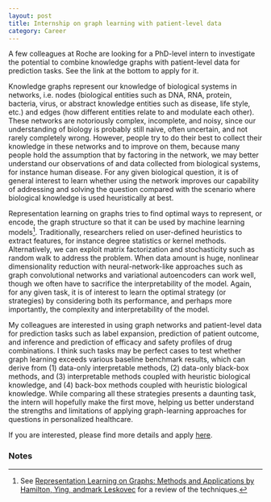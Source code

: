 ```yaml
---
layout: post
title: Internship on graph learning with patient-level data
category: Career
---
```


A few colleagues at Roche are looking for a PhD-level intern to investigate the
potential to combine knowledge graphs with patient-level data for prediction
tasks. See the link at the bottom to apply for it.

Knowledge graphs represent our knowledge of biological systems in networks, i.e.
nodes (biological entities such as DNA, RNA, protein, bacteria, virus, or
abstract knowledge entities such as disease, life style, etc.) and edges (how
different entities relate to and modulate each other). These networks are
notoriously complex, incomplete, and noisy, since our understanding of biology
is probably still naive, often uncertain, and not rarely completely wrong.
However, people try to do their best to collect their knowledge in these
networks and to improve on them, because many people hold the assumption that by
factoring in the network, we may better understand our observations of and data
collected from biological systems, for instance human disease. For any given
biological question, it is of general interest to learn whether using the
network improves our capability of addressing and solving the question compared
with the scenario where biological knowledge is used heuristically at best.

Representation learning on graphs tries to find optimal ways to represent, or
encode, the graph structure so that it can be used by machine learning models[^1].
Traditionally, researchers relied on user-defined heuristics to extract
features, for instance degree statistics or kernel methods. Alternatively, we
can exploit matrix factorization and stochasticity such as random walk to
address the problem. When data amount is huge, nonlinear dimensionality
reduction with neural-network-like approaches such as graph convolutional
networks and variational autoencoders can work well, though we often have to
sacrifice the interpretability of the model. Again, for any given task, it is of
interest to learn the optimal strategy (or strategies) by considering both its
performance, and perhaps more importantly, the complexity and interpretability
of the model.

My colleagues are interested in using graph networks and patient-level data for
prediction tasks such as label expansion, prediction of patient outcome, and
inference and prediction of efficacy and safety profiles of drug combinations. I
think such tasks may be perfect cases to test whether graph learning exceeds
various baseline benchmark results, which can derive from (1) data-only
interpretable methods, (2) data-only black-box methods, and (3) interpretable
methods coupled with heuristic biological knowledge, and (4) back-box methods
coupled with heuristic biological knowledge. While comparing all these
strategies presents a daunting task, the intern will hopefully make the first
move, helping us better understand the strengths and limitations of applying
graph-learning approaches for questions in personalized healthcare.

If you are interested, please find more details and apply [here](https://roche.wd3.myworkdayjobs.com/roche-ext/job/Basel/Data-Science-Intern--Roche-Advanced-Analytics-Network---Biomedical-Knowledge-Graph-machine-learning_202201-100735-1).

### Notes

[^1]: See [Representation Learning on Graphs: Methods and Applications by Hamilton, Ying, andmark Leskovec](https://www-cs.stanford.edu/people/jure/pubs/graphrepresentation-ieee17.pdf) for a review of the techniques.
